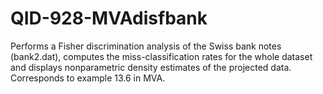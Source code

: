 # QID-928-MVAdisfbank
Performs a Fisher discrimination analysis of the Swiss bank notes (bank2.dat), computes the miss-classification rates for the whole dataset and displays nonparametric density estimates of the projected data. Corresponds to example 13.6 in MVA.
